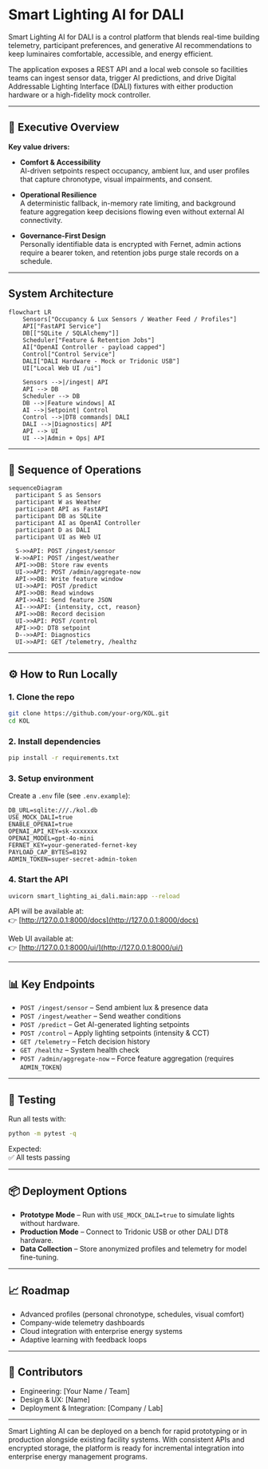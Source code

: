 # Smart Lighting AI for DALI

Smart Lighting AI for DALI is a control platform that blends real-time building telemetry, participant preferences, and generative AI recommendations to keep luminaires comfortable, accessible, and energy efficient.  

The application exposes a REST API and a local web console so facilities teams can ingest sensor data, trigger AI predictions, and drive Digital Addressable Lighting Interface (DALI) fixtures with either production hardware or a high-fidelity mock controller.

---

## 🚀 Executive Overview

**Key value drivers:**

- **Comfort & Accessibility**  
  AI-driven setpoints respect occupancy, ambient lux, and user profiles that capture chronotype, visual impairments, and consent.  

- **Operational Resilience**  
  A deterministic fallback, in-memory rate limiting, and background feature aggregation keep decisions flowing even without external AI connectivity.  

- **Governance-First Design**  
  Personally identifiable data is encrypted with Fernet, admin actions require a bearer token, and retention jobs purge stale records on a schedule.  

---

## System Architecture

```mermaid
flowchart LR
    Sensors["Occupancy & Lux Sensors / Weather Feed / Profiles"]
    API["FastAPI Service"]
    DB[["SQLite / SQLAlchemy"]]
    Scheduler["Feature & Retention Jobs"]
    AI["OpenAI Controller - payload capped"]
    Control["Control Service"]
    DALI["DALI Hardware - Mock or Tridonic USB"]
    UI["Local Web UI /ui"]

    Sensors -->|/ingest| API
    API --> DB
    Scheduler --> DB
    DB -->|Feature windows| AI
    AI -->|Setpoint| Control
    Control -->|DT8 commands| DALI
    DALI -->|Diagnostics| API
    API --> UI
    UI -->|Admin + Ops| API

```

---

## 🔄 Sequence of Operations

```mermaid
sequenceDiagram
  participant S as Sensors
  participant W as Weather
  participant API as FastAPI
  participant DB as SQLite
  participant AI as OpenAI Controller
  participant D as DALI
  participant UI as Web UI

  S->>API: POST /ingest/sensor
  W->>API: POST /ingest/weather
  API->>DB: Store raw events
  UI->>API: POST /admin/aggregate-now
  API->>DB: Write feature window
  UI->>API: POST /predict
  API->>DB: Read windows
  API->>AI: Send feature JSON
  AI-->>API: {intensity, cct, reason}
  API->>DB: Record decision
  UI->>API: POST /control
  API->>D: DT8 setpoint
  D-->>API: Diagnostics
  UI->>API: GET /telemetry, /healthz
```

---

## ⚙️ How to Run Locally

### 1. Clone the repo
```bash
git clone https://github.com/your-org/KOL.git
cd KOL
```

### 2. Install dependencies
```bash
pip install -r requirements.txt
```

### 3. Setup environment
Create a `.env` file (see `.env.example`):

```env
DB_URL=sqlite:///./kol.db
USE_MOCK_DALI=true
ENABLE_OPENAI=true
OPENAI_API_KEY=sk-xxxxxxx
OPENAI_MODEL=gpt-4o-mini
FERNET_KEY=your-generated-fernet-key
PAYLOAD_CAP_BYTES=8192
ADMIN_TOKEN=super-secret-admin-token
```

### 4. Start the API
```bash
uvicorn smart_lighting_ai_dali.main:app --reload
```

API will be available at:  
👉 [http://127.0.0.1:8000/docs](http://127.0.0.1:8000/docs)  

Web UI available at:  
👉 [http://127.0.0.1:8000/ui/](http://127.0.0.1:8000/ui/)  

---

## 📊 Key Endpoints

- `POST /ingest/sensor` – Send ambient lux & presence data  
- `POST /ingest/weather` – Send weather conditions  
- `POST /predict` – Get AI-generated lighting setpoints  
- `POST /control` – Apply lighting setpoints (intensity & CCT)  
- `GET /telemetry` – Fetch decision history  
- `GET /healthz` – System health check  
- `POST /admin/aggregate-now` – Force feature aggregation (requires `ADMIN_TOKEN`)  

---

## 🧪 Testing

Run all tests with:

```bash
python -m pytest -q
```

Expected:  
✅ All tests passing  

---

## 📦 Deployment Options

- **Prototype Mode** – Run with `USE_MOCK_DALI=true` to simulate lights without hardware.  
- **Production Mode** – Connect to Tridonic USB or other DALI DT8 hardware.  
- **Data Collection** – Store anonymized profiles and telemetry for model fine-tuning.  

---

## 📈 Roadmap

- Advanced profiles (personal chronotype, schedules, visual comfort)  
- Company-wide telemetry dashboards  
- Cloud integration with enterprise energy systems  
- Adaptive learning with feedback loops  

---

## 👥 Contributors

- Engineering: [Your Name / Team]  
- Design & UX: [Name]  
- Deployment & Integration: [Company / Lab]  

---

Smart Lighting AI can be deployed on a bench for rapid prototyping or in production alongside existing facility systems. With consistent APIs and encrypted storage, the platform is ready for incremental integration into enterprise energy management programs.
